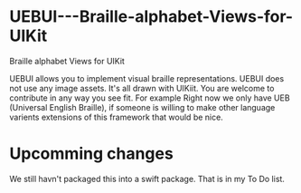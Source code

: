 # UEBUI---Braille-alphabet-Views-for-UIKit
Braille alphabet Views for UIKit

UEBUI allows you to implement visual braille representations. 
UEBUI does not use any image assets. It's all drawn with UIKiit.
You are welcome to contribute in any way you see fit. For example
Right now we only have UEB (Universal English Braille), 
if someone is willing to make other language varients extensions of this framework that would be nice.

# Upcomming changes
We still havn't packaged this into a swift package. That is in my To Do list.

